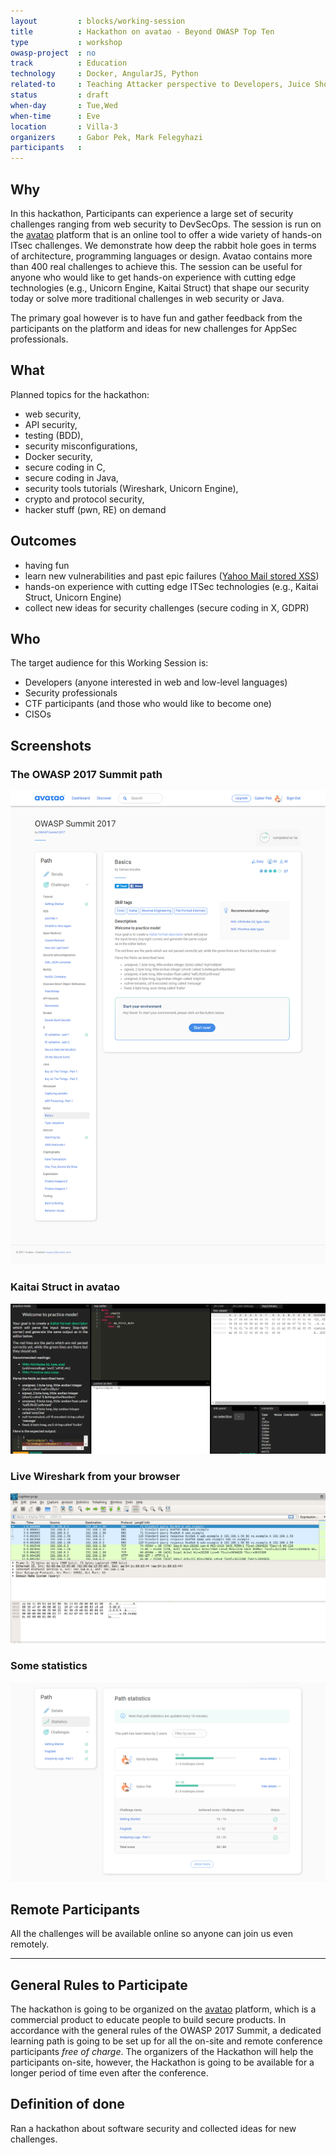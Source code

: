 ```yaml
---
layout         : blocks/working-session
title          : Hackathon on avatao - Beyond OWASP Top Ten
type           : workshop
owasp-project  : no
track          : Education
technology     : Docker, AngularJS, Python
related-to     : Teaching Attacker perspective to Developers, Juice Shop, CTFs, Hackathon Daily Sessions
status         : draft
when-day       : Tue,Wed
when-time      : Eve
location       : Villa-3
organizers     : Gabor Pek, Mark Felegyhazi
participants   : 
---
```


## Why

In this hackathon, Participants can experience a large set of security challenges ranging from web security to DevSecOps. The session is run on the [avatao](https://avatao.com) platform that is an online tool to offer a wide variety of hands-on ITsec challenges. We demonstrate how deep the rabbit hole goes in terms of architecture, programming languages or design. Avatao contains more than 400 real challenges to achieve this. The session can be useful for anyone who would like to get hands-on experience with cutting edge technologies (e.g., Unicorn Engine, Kaitai Struct) that shape our security today or solve more traditional challenges in web security or Java.

The primary goal however is to have fun and gather feedback from the participants on the platform and ideas for new challenges for AppSec professionals.


## What

Planned topics for the hackathon: 
- web security, 
- API security,
- testing (BDD),
- security misconfigurations,
- Docker security,
- secure coding in C, 
- secure coding in Java, 
- security tools tutorials (Wireshark, Unicorn Engine),
- crypto and protocol security,
- hacker stuff (pwn, RE) on demand


## Outcomes

- having fun 
- learn new vulnerabilities and past epic failures ([Yahoo Mail stored XSS](https://klikki.fi/adv/yahoo2.html))
- hands-on experience with cutting edge ITSec technologies (e.g., Kaitai Struct, Unicorn Engine)
- collect new ideas for security challenges (secure coding in X, GDPR)


## Who

The target audience for this Working Session is:

- Developers (anyone interested in web and low-level languages)
- Security professionals
- CTF participants (and those who would like to become one)
- CISOs

## Screenshots

### The OWASP 2017 Summit path 

![avatao owasp](https://raw.githubusercontent.com/avatao/blog.avatao.com/master/images/avatao_kaitai.png)

### Kaitai Struct in avatao

![avatao kaitai](https://raw.githubusercontent.com/avatao/blog.avatao.com/master/images/Kaitai%20Web%20IDE.png)

### Live Wireshark from your browser

![avatao wireshark](https://raw.githubusercontent.com/avatao/blog.avatao.com/master/images/avatao_wireshark.png)

### Some statistics

![avatao statistics](https://raw.githubusercontent.com/avatao/blog.avatao.com/master/images/avatao_statistics.png)



## Remote Participants

All the challenges will be available online so anyone can join us even remotely.

--- 


## General Rules to Participate

The hackathon is going to be organized on the [avatao](https://avatao.com) platform, which is a commercial product to educate people to build secure products. In accordance with the general rules of the OWASP 2017 Summit, a dedicated learning path is going to be set up for all the on-site and remote conference participants *free of charge*. The organizers of the Hackathon will help the participants on-site, however, the Hackathon is going to be available for a longer period of time even after the conference. 


## Definition of done

Ran a hackathon about software security and collected ideas for new challenges.
